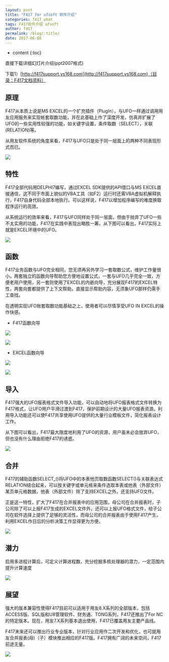 ```yaml
---
layout: post
title: "F417 for ufsoft 软件介绍"
categories: f417_what
tags: F417软件介绍 ufsoft
author: f417
permalink: /blog/:title/
date: 2017-06-08
---
```


* content
{:toc}

直接下载详细幻灯片介绍(ppt2007格式)

下载1）[http://f417support.ys168.com](http://f417support.ys168.com)（目录：F417文档资料）




## 原理

F417从本质上说是MS EXCEL的一个扩充插件（PlugIn），与UFO一样通过调用用友应用服务来实现帐套取数功能，并在此基础上作了深度开发，仿真并扩展了UFO的一些实用性较强的功能，如关键字设置，条件取数（SELECT），关联(RELATION)等。

从用友软件系统的角度来看，F417与UFO只是处于同一层面上的两种不同表现形式而已。

![](/images/f417_what/f417_uf_what_1.png)

## 特性

F417全部代码用DELPHI7编写，通过EXCEL SDK提供的API借口与MS EXCEL直接通信，这不同于市面上貌似的VBA工具（如F2）运行时还需VBA虚拟机解释执行，F417自身代码全部本地执行。可以这样说，F417以增加程序编写的难度换取程序运行的高效。

从系统运行的效率来看，F417与UFO同样处于同一层面，但由于抛弃了UFO一些不太实用的功能，F417在实践中表现出略胜一筹。从下图可以看出，F417实际上就是EXCEL环境中的UFO。

![](/images/f417_what/f417_uf_what_2.png)

## 函数

F417业务函数与UFO完全相同，您无须再另外学习一套取数公式，维护工作量很小。两套独立的函数向导帮助您方便地设置公式，一套与UFO几乎完全一致，方便老用户使用，另一套则使用了EXCEL的内嵌向导，充分展现F417的EXCEL特性，两套向套都提供了上下文帮助，直接显示帮助内容，无须象UFO那样仍需手工查找。

在透明实现UFO账套取数功能基础之上，使用者可以尽情享受UFO IN EXCEL的操作快感。

- F417函数向导

![](/images/f417_what/f417_uf_what_3_1.png)

![](/images/f417_what/f417_uf_what_3_2.png)

- EXCEL函数向导

![](/images/f417_what/f417_uf_what_3_3.png)

![](/images/f417_what/f417_uf_what_3_4.png)

## 导入

F417强大的UFO报表格式文件导入功能，可以自动地将UFO报表格式文件转换为F417格式，让UFO用户平滑过渡到F417，保护前期设计的大量UFO报表资源。利用导入功能还可以使F417共享使用UFO提供的大量行业模板文件，简化报表设计工作。

从下图可以看出，F417最大限度地利用了UFO的资源，用户虽未必会放弃UFO，但也没有什么理由拒绝F417的诱惑。

![](/images/f417_what/f417_uf_what_4.png)

## 合并

F417的辅助函数SELECT_()将UFO中的本表他页取数函数SELECT()与关联表达式RELATION结合起来，可以按关键字或单元格来条件选取本表或他表（外部文件）某页单元格数据，他表（外部文件）除了支持EXCEL之外，还支持UFO文件。

正是这一特性，扩大了F417在合并报表中的应用范围，母公司在合并报表时，子公司除了可以上报F417生成的EXCEL文件外，还可以上报UFO格式文件，给子公司在软件选择上提供了足够的灵活性，而母公司的合并报表由于使用F417产生，利用EXCEL作日后的分析决策工作显得更为方便。

![](/images/f417_what/f417_uf_what_5.png)

## 潜力

启用多进程计算后，可定义计算进程数，充分挖掘多核处理器的潜力，一定范围内提升计算速度

![](/images/f417_what/f417_uf_what_6.png)

## 展望

强大的版本兼容性使得F417目前可以适用于用友8.X系列的全部版本，包括ACCESS版、SQL版和U8管理软件、财务通、TONG系列，F417还推出了For NC的特定版本。现在，用友7.X系列基本退出使用，F417已覆盖用友主要产品线。

F417未来还可以推出行业专业版本，针对行业应用作二次开发和优化，也可就用友合并报表(母)（子）模块推出相应的F417版。F417拥有广阔的未来空间，F417前途无量。

![](/images/f417_what/f417_uf_what_7.png)
